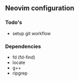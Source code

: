 ## Neovim configuration

### Todo's
- setup git workflow

### Dependencies
- fd (fd-find)
- locate
- g++
- ripgrep
